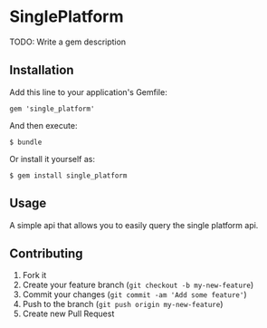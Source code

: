 # SinglePlatform

TODO: Write a gem description

## Installation

Add this line to your application's Gemfile:

    gem 'single_platform'

And then execute:

    $ bundle

Or install it yourself as:

    $ gem install single_platform

## Usage

A simple api that allows you to easily query the single platform api.

## Contributing

1. Fork it
2. Create your feature branch (`git checkout -b my-new-feature`)
3. Commit your changes (`git commit -am 'Add some feature'`)
4. Push to the branch (`git push origin my-new-feature`)
5. Create new Pull Request
